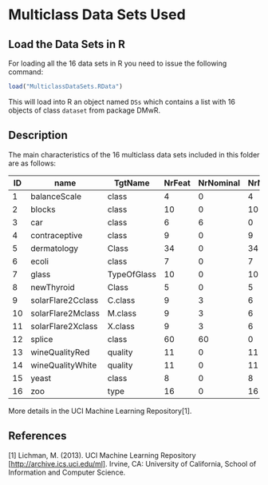 # Multiclass Data Sets Used #

## Load the Data Sets in R ##
For loading all the 16 data sets in R you need to issue the following command:

```r
load("MulticlassDataSets.RData")
```

This will load into R an object named `DSs` which contains a list with 16 objects of class `dataset` from package DMwR.


## Description ##
The main characteristics of the 16 multiclass data sets included in this folder are as follows:

ID|              name|     TgtName| NrFeat| NrNominal| NrNumeric| NrExamp| NrClasses| Source
--|------------------|------------|-------|----------|----------|--------|----------|---------
1 |      balanceScale|       class|      4|         0|         4|     625|         3| UCI 
2 |            blocks|       class|     10|         0|        10|    5473|         5| UCI
3 |               car|       class|      6|         6|         0|    1728|         4| UCI
4 |     contraceptive|       class|      9|         0|         9|    1473|         3| UCI
5 |       dermatology|       Class|     34|         0|        34|     358|         6| UCI
6 |             ecoli|       class|      7|         0|         7|     336|         8| UCI
7 |             glass| TypeOfGlass|     10|         0|        10|     214|         6| UCI
8 |        newThyroid|       Class|      5|         0|         5|     215|         3| UCI
9 | solarFlare2Cclass|     C.class|      9|         3|         6|    1066|         8| UCI
10| solarFlare2Mclass|     M.class|      9|         3|         6|    1066|         6| UCI
11| solarFlare2Xclass|     X.class|      9|         3|         6|    1066|         3| UCI
12|            splice|       class|     60|        60|         0|    3175|         3| UCI
13|    wineQualityRed|     quality|     11|         0|        11|    1599|         6| UCI
14|  wineQualityWhite|     quality|     11|         0|        11|    4898|         7| UCI
15|             yeast|       class|      8|         0|         8|    1484|        10| UCI
16|               zoo|        type|     16|         0|        16|     101|         7| UCI



More details in the UCI Machine Learning Repository[1].


## References 
[1] Lichman, M. (2013). UCI Machine Learning Repository [http://archive.ics.uci.edu/ml]. Irvine, CA: University of California, School of Information and Computer Science.
